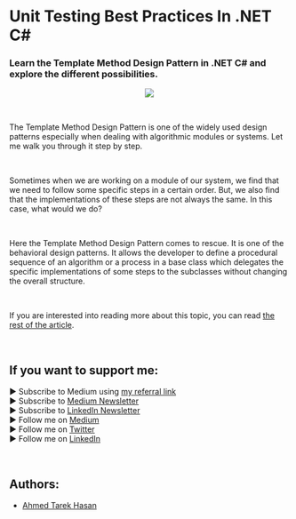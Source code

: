 <link rel="canonical" href="https://levelup.gitconnected.com/template-method-design-pattern-in-net-c-73d0be82571e?sk=d16109dcd2bf32cb1d22f4d765044312" />

# Unit Testing Best Practices In .NET C#
### Learn the Template Method Design Pattern in .NET C# and explore the different possibilities.

<p align="center">
  <img src="https://miro.medium.com/max/1400/1*PGZGk8KKDomeXHA7khu3Nw.jpeg">
</p>

<br/>

<p>
The Template Method Design Pattern is one of the widely used design patterns especially when dealing with algorithmic modules or systems. Let me walk you through it step by step.
</p>

<br/>

<p>
Sometimes when we are working on a module of our system, we find that we need to follow some specific steps in a certain order. But, we also find that the implementations of these steps are not always the same. In this case, what would we do?
</p>

<br/>

<p>
Here the Template Method Design Pattern comes to rescue. It is one of the behavioral design patterns. It allows the developer to define a procedural sequence of an algorithm or a process in a base class which delegates the specific implementations of some steps to the subclasses without changing the overall structure.
</p>

<br/>

If you are interested into reading more about this topic, you can read [the rest of the article][Article]. 

<br/>

## If you want to support me:
▶ Subscribe to Medium using [my referral link][Membership]<br/>
▶ Subscribe to [Medium Newsletter][Subscribe]<br/>
▶ Subscribe to [LinkedIn Newsletter][Newsletter]<br/>
▶ Follow me on [Medium][Blog]<br/>
▶ Follow me on [Twitter][Twitter]<br/>
▶ Follow me on [LinkedIn][LinkedIn]

<br/>

## Authors:
* [Ahmed Tarek Hasan]


[Ahmed Tarek Hasan]: https://medium.com/@eng_ahmed.tarek
[Blog]: https://medium.com/@eng_ahmed.tarek
[Membership]: https://medium.com/@eng_ahmed.tarek/membership
[Subscribe]: https://medium.com/subscribe/@eng_ahmed.tarek
[Twitter]: https://twitter.com/AhmedTarekHasa1
[LinkedIn]: https://www.linkedin.com/in/atarekhasan/
[Friend Links]: https://www.linkedin.com/feed/update/urn:li:activity:6866082670108143616/
[Newsletter]: https://www.linkedin.com/newsletters/development-simply-put-6866647119655247872/
[Article]: https://levelup.gitconnected.com/template-method-design-pattern-in-net-c-73d0be82571e?sk=d16109dcd2bf32cb1d22f4d765044312
